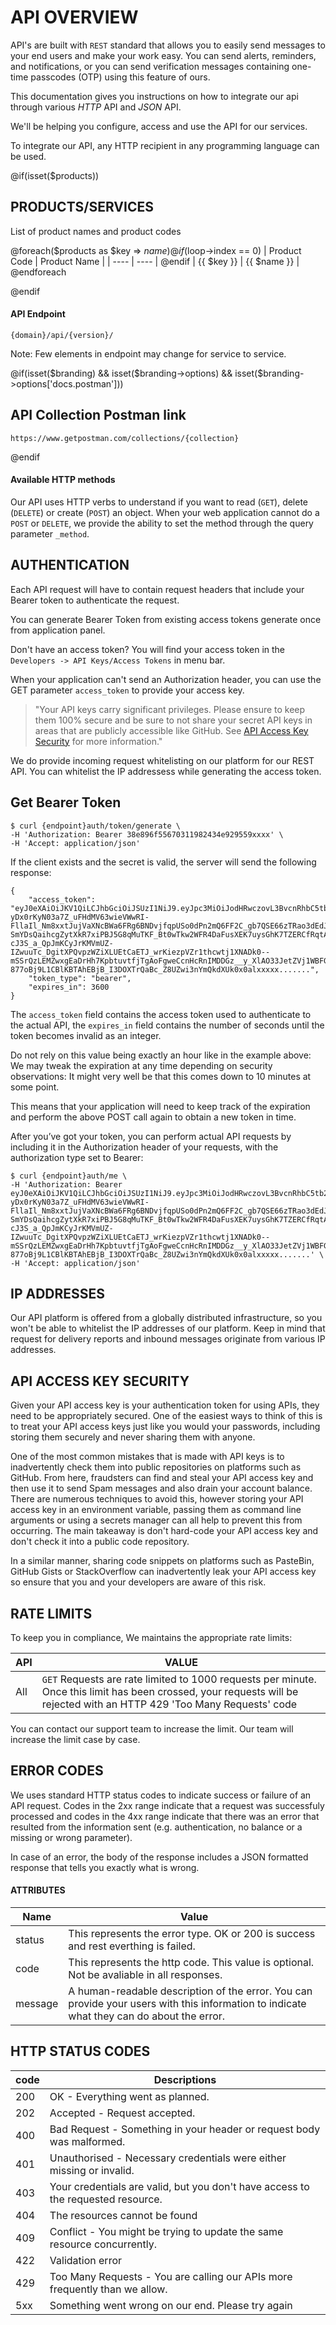 # API OVERVIEW

API's are built with `REST` standard that allows you to easily send messages to your end users and make your work easy. You can send alerts, reminders, and notifications, or you can send verification messages containing one-time passcodes (OTP) using this feature of ours.

This documentation gives you instructions on how to integrate our api through various _*HTTP*_ API and _*JSON*_ API.

We'll be helping you configure, access and use the API for our services.

To integrate our API, any HTTP recipient in any programming language can be used.

@if(isset($products))

## PRODUCTS/SERVICES

List of product names and product codes

@foreach($products as $key => $name)
@if ($loop->index == 0)
| Product Code | Product Name |
| ---- | ---- |
@endif
| {{ $key }} | {{ $name }} |
@endforeach

@endif

#### API Endpoint

```
{domain}/api/{version}/
```

Note: Few elements in endpoint may change for service to service.

@if(isset($branding) && isset($branding->options) && isset($branding->options['docs.postman']))

## API Collection Postman link

```
https://www.getpostman.com/collections/{collection}
```

@endif

#### Available HTTP methods

Our API uses HTTP verbs to understand if you want to read (`GET`), delete (`DELETE`) or create (`POST`) an object. When your web application cannot do a `POST` or `DELETE`, we provide the ability to set the method through the query parameter `_method`.

## AUTHENTICATION

Each API request will have to contain request headers that include your Bearer token to authenticate the request.

You can generate Bearer Token from existing access tokens generate once from application panel.

Don't have an access token? You will find your access token in the `Developers -> API Keys/Access Tokens` in menu bar.

When your application can't send an Authorization header, you can use the GET parameter `access_token` to provide your access key.

> "Your API keys carry significant privileges. Please ensure to keep them 100% secure and be sure to not share your secret API keys in areas that are publicly accessible like GitHub. See [API Access Key Security](#content-api-access-key-security) for more information."

We do provide incoming request whitelisting on our platform for our REST API. You can whitelist the IP addressess while generating the access token.

## Get Bearer Token

```shell
$ curl {endpoint}auth/token/generate \
-H 'Authorization: Bearer 38e896f55670311982434e929559xxxx' \
-H 'Accept: application/json'
```

If the client exists and the secret is valid, the server will send the following response:

```
{
    "access_token": "eyJ0eXAiOiJKV1QiLCJhbGciOiJSUzI1NiJ9.eyJpc3MiOiJodHRwczovL3BvcnRhbC5tb2J0ZXh0aW5nLmNvL2FwaS92My9hdXRoL3Rva2VuL2dlbmVyYXRlIiwiaWF0IjoxNjcwMjQ0OTI2LCJleHAiOjE2NzAyNDg1MjYsIm5iZiI6MTY3MDI0NDkyNiwianRpIjoiZ0lrQ1F3SWFKdFhSOEV6MCIsInN1YiI6IjIiLCJwcnYiOiIyM2JkNWM4OTQ5ZjYwMGFkYjM5ZTcwMWM0MDA4NzJkYjdhNTk3NmY3In0.jJTZ61sHrT-yDx0rKyN03a7Z_uFHdMV63wieVWwRI-FllaIl_Nm8xxtJujVaXNcBWa6FRg6BNDvjfqpUSo0dPn2mQ6FF2C_gb7QSE66zTRao3dEdJL2AslLgaLejqcqgBxB8JSzIQqlDQxBnjvPJG6rbYWPhuaOFw_clkRjkd_kynyf9kOT59pGcCPJnmDUfNAQrjU77bopKuOkGIXUjid-SmYDsQaihcgZytXkR7xiPBJ5G8qMuTKF_Bt0wTkw2WFR4DaFusXEK7uysGhK7TZERCfRqtACex36kYrVU8zbLXcR7Is-cJ3S_a_QpJmKCyJrKMVmUZ-IZwuuTc_DgitXPQvpzWZiXLUEtCaETJ_wrKiezpVZr1thcwtj1XNADk0--mSSrQzLEMZwxgEaDrHh7KpbtuvtfjTgAoFgweCcnHcRnIMDDGz__y_XlAO33JetZVj1WBFGn34VvYETuw2s_T6Z4ZlSECwNR3HWn_Js89DG8YntDtWTs89E12RlODPSS6Ywa_To459bW97WozdWlhfm3VYr-877oBj9L1CBlKBTAhEBjB_I3DOXTrQaBc_Z8UZwi3nYmQkdXUk0x0alxxxxx.......",
    "token_type": "bearer",
    "expires_in": 3600
}

```

The `access_token` field contains the access token used to authenticate to the actual API, the `expires_in` field contains the number of seconds until the token becomes invalid as an integer.

Do not rely on this value being exactly an hour like in the example above: We may tweak the expiration at any time depending on security observations: It might very well be that this comes down to 10 minutes at some point.

This means that your application will need to keep track of the expiration and perform the above POST call again to obtain a new token in time.

After you’ve got your token, you can perform actual API requests by including it in the Authorization header of your requests, with the authorization type set to Bearer:

```shell
$ curl {endpoint}auth/me \
-H 'Authorization: Bearer eyJ0eXAiOiJKV1QiLCJhbGciOiJSUzI1NiJ9.eyJpc3MiOiJodHRwczovL3BvcnRhbC5tb2J0ZXh0aW5nLmNvL2FwaS92My9hdXRoL3Rva2VuL2dlbmVyYXRlIiwiaWF0IjoxNjcwMjQ0OTI2LCJleHAiOjE2NzAyNDg1MjYsIm5iZiI6MTY3MDI0NDkyNiwianRpIjoiZ0lrQ1F3SWFKdFhSOEV6MCIsInN1YiI6IjIiLCJwcnYiOiIyM2JkNWM4OTQ5ZjYwMGFkYjM5ZTcwMWM0MDA4NzJkYjdhNTk3NmY3In0.jJTZ61sHrT-yDx0rKyN03a7Z_uFHdMV63wieVWwRI-FllaIl_Nm8xxtJujVaXNcBWa6FRg6BNDvjfqpUSo0dPn2mQ6FF2C_gb7QSE66zTRao3dEdJL2AslLgaLejqcqgBxB8JSzIQqlDQxBnjvPJG6rbYWPhuaOFw_clkRjkd_kynyf9kOT59pGcCPJnmDUfNAQrjU77bopKuOkGIXUjid-SmYDsQaihcgZytXkR7xiPBJ5G8qMuTKF_Bt0wTkw2WFR4DaFusXEK7uysGhK7TZERCfRqtACex36kYrVU8zbLXcR7Is-cJ3S_a_QpJmKCyJrKMVmUZ-IZwuuTc_DgitXPQvpzWZiXLUEtCaETJ_wrKiezpVZr1thcwtj1XNADk0--mSSrQzLEMZwxgEaDrHh7KpbtuvtfjTgAoFgweCcnHcRnIMDDGz__y_XlAO33JetZVj1WBFGn34VvYETuw2s_T6Z4ZlSECwNR3HWn_Js89DG8YntDtWTs89E12RlODPSS6Ywa_To459bW97WozdWlhfm3VYr-877oBj9L1CBlKBTAhEBjB_I3DOXTrQaBc_Z8UZwi3nYmQkdXUk0x0alxxxxx.......' \
-H 'Accept: application/json'
```

## IP ADDRESSES

Our API platform is offered from a globally distributed infrastructure, so you won't be able to whitelist the IP addresses of our platform. Keep in mind that request for delivery reports and inbound messages originate from various IP addresses.

## API ACCESS KEY SECURITY

Given your API access key is your authentication token for using APIs, they need to be appropriately secured. One of the easiest ways to think of this is to treat your API access keys just like you would your passwords, including storing them securely and never sharing them with anyone.

One of the most common mistakes that is made with API keys is to inadvertently check them into public repositories on platforms such as GitHub. From here, fraudsters can find and steal your API access key and then use it to send Spam messages and also drain your account balance. There are numerous techniques to avoid this, however storing your API access key in an environment variable, passing them as command line arguments or using a secrets manager can all help to prevent this from occurring. The main takeaway is don't hard-code your API access key and don't check it into a public code repository.

In a similar manner, sharing code snippets on platforms such as PasteBin, GitHub Gists or StackOverflow can inadvertently leak your API access key so ensure that you and your developers are aware of this risk.

## RATE LIMITS

To keep you in compliance, We maintains the appropriate rate limits:

| API | VALUE                                                                                                                                                                   |
| --- | ----------------------------------------------------------------------------------------------------------------------------------------------------------------------- |
| All | `GET` Requests are rate limited to 1000 requests per minute. Once this limit has been crossed, your requests will be rejected with an HTTP 429 'Too Many Requests' code |

You can contact our support team to increase the limit. Our team will increase the limit case by case.

## ERROR CODES

We uses standard HTTP status codes to indicate success or failure of an API request. Codes in the 2xx range indicate that a request was successfuly processed and codes in the 4xx range indicate that there was an error that resulted from the information sent (e.g. authentication, no balance or a missing or wrong parameter).

In case of an error, the body of the response includes a JSON formatted response that tells you exactly what is wrong.

#### ATTRIBUTES

| Name    | Value                                                                                                                                     |
| ------- | ----------------------------------------------------------------------------------------------------------------------------------------- |
| status  | This represents the error type. OK or 200 is success and rest everthing is failed.                                                        |
| code    | This represents the http code. This value is optional. Not be avaliable in all responses.                                                 |
| message | A human-readable description of the error. You can provide your users with this information to indicate what they can do about the error. |

## HTTP STATUS CODES

| code | Descriptions                                                                     |
| ---- | -------------------------------------------------------------------------------- |
| 200  | OK - Everything went as planned.                                                 |
| 202  | Accepted - Request accepted.                                                     |
| 400  | Bad Request - Something in your header or request body was malformed.            |
| 401  | Unauthorised - Necessary credentials were either missing or invalid.             |
| 403  | Your credentials are valid, but you don't have access to the requested resource. |
| 404  | The resources cannot be found                                                    |
| 409  | Conflict - You might be trying to update the same resource concurrently.         |
| 422  | Validation error                                                                 |
| 429  | Too Many Requests - You are calling our APIs more frequently than we allow.      |
| 5xx  | Something went wrong on our end. Please try again                                |

